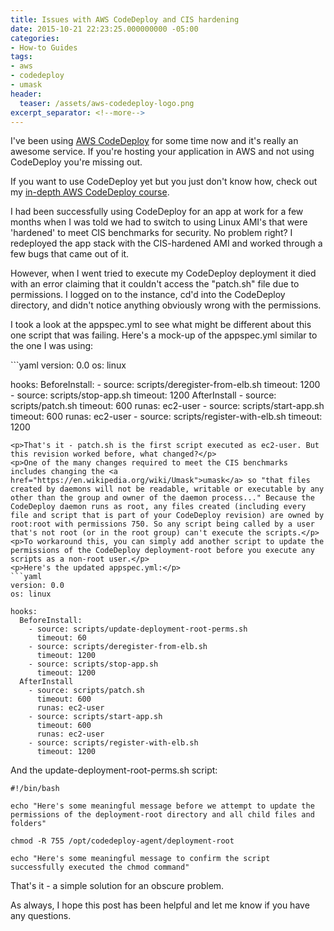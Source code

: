 ```yaml
---
title: Issues with AWS CodeDeploy and CIS hardening
date: 2015-10-21 22:23:25.000000000 -05:00
categories:
- How-to Guides
tags:
- aws
- codedeploy
- umask
header:
  teaser: /assets/aws-codedeploy-logo.png
excerpt_separator: <!--more-->
---
```

<p>I've been using <a href="https://aws.amazon.com/codedeploy/" target="_blank">AWS CodeDeploy</a> for some time now and it's really an awesome service. If you're hosting your application in AWS and not using CodeDeploy you're missing out.</p>
<p>If you want to use CodeDeploy yet but you just don't know how, check out my <a href="https://www.udemy.com/aws-codedeploy/?couponCode=GOBLs375" target="_blank">in-depth AWS CodeDeploy course</a>.</p>
<p>I had been successfully using CodeDeploy for an app at work for a few months when I was told we had to switch to using Linux AMI's that were 'hardened' to meet CIS benchmarks for security. No problem right? I redeployed the app stack with the CIS-hardened AMI and worked through a few bugs that came out of it.</p>
<p>However, when I went tried to execute my CodeDeploy deployment it died with an error claiming that it couldn't access the "patch.sh" file due to permissions. I logged on to the instance, cd'd into the CodeDeploy directory, and didn't notice anything obviously wrong with the permissions.</p>
<!--more-->
<p>I took a look at the appspec.yml to see what might be different about this one script that was failing. Here's a mock-up of the appspec.yml similar to the one I was using:</p>
```yaml
version: 0.0
os: linux

hooks:
  BeforeInstall:
    - source: scripts/deregister-from-elb.sh
      timeout: 1200
    - source: scripts/stop-app.sh
      timeout: 1200
  AfterInstall
    - source: scripts/patch.sh
      timeout: 600
      runas: ec2-user
    - source: scripts/start-app.sh
      timeout: 600
      runas: ec2-user
    - source: scripts/register-with-elb.sh
      timeout: 1200
```
<p>That's it - patch.sh is the first script executed as ec2-user. But this revision worked before, what changed?</p>
<p>One of the many changes required to meet the CIS benchmarks includes changing the <a href="https://en.wikipedia.org/wiki/Umask">umask</a> so "that files created by daemons will not be readable, writable or executable by any other than the group and owner of the daemon process..." Because the CodeDeploy daemon runs as root, any files created (including every file and script that is part of your CodeDeploy revision) are owned by root:root with permissions 750. So any script being called by a user that's not root (or in the root group) can't execute the scripts.</p>
<p>To workaround this, you can simply add another script to update the permissions of the CodeDeploy deployment-root before you execute any scripts as a non-root user.</p>
<p>Here's the updated appspec.yml:</p>
```yaml
version: 0.0
os: linux

hooks:
  BeforeInstall:
    - source: scripts/update-deployment-root-perms.sh
      timeout: 60
    - source: scripts/deregister-from-elb.sh
      timeout: 1200
    - source: scripts/stop-app.sh
      timeout: 1200
  AfterInstall
    - source: scripts/patch.sh
      timeout: 600
      runas: ec2-user
    - source: scripts/start-app.sh
      timeout: 600
      runas: ec2-user
    - source: scripts/register-with-elb.sh
      timeout: 1200
```

<p>And the update-deployment-root-perms.sh script:</p>

```shell
#!/bin/bash

echo "Here's some meaningful message before we attempt to update the permissions of the deployment-root directory and all child files and folders"

chmod -R 755 /opt/codedeploy-agent/deployment-root

echo "Here's some meaningful message to confirm the script successfully executed the chmod command"
```

<p>That's it - a simple solution for an obscure problem.</p>
<p>As always, I hope this post has been helpful and let me know if you have any questions.</p>
